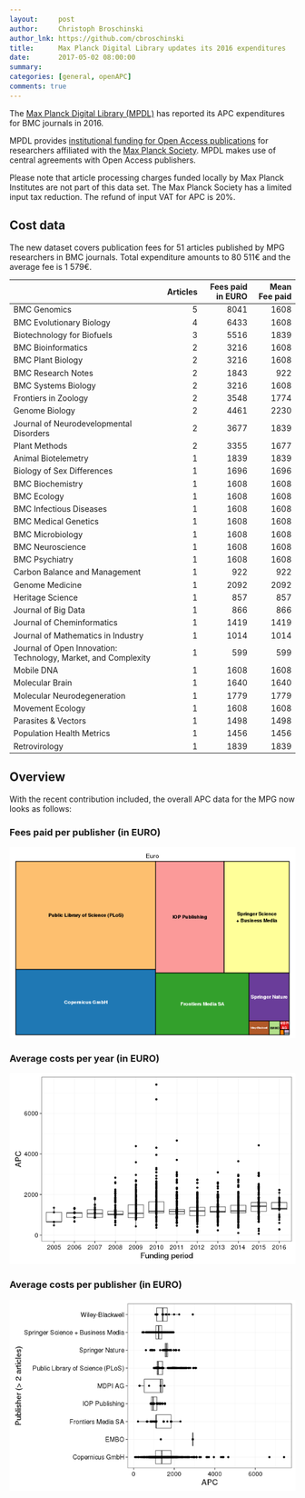 ```yaml
---
layout:     post
author:     Christoph Broschinski
author_lnk: https://github.com/cbroschinski
title:      Max Planck Digital Library updates its 2016 expenditures
date:       2017-05-02 08:00:00
summary:    
categories: [general, openAPC]
comments: true
---
```





The [Max Planck Digital Library (MPDL)](https://www.mpdl.mpg.de/en/) has reported its APC expenditures for BMC journals in 2016.

MPDL provides [institutional funding for Open Access publications](https://www.mpdl.mpg.de/en/?id=50:open-access-publishing&catid=17:open-access) for researchers affiliated with the [Max Planck Society](http://www.mpg.de/en). MPDL makes use of central agreements with Open Access publishers.

Please note that article processing charges funded locally by Max Planck Institutes are not part of this data set. The Max Planck Society has a limited input tax reduction. The refund of input VAT for APC is 20%.

## Cost data



The new dataset covers publication fees for 51 articles published by MPG researchers in BMC journals. Total expenditure amounts to 80 511€ and the average fee is 1 579€.


|                                                               | Articles| Fees paid in EURO| Mean Fee paid|
|:--------------------------------------------------------------|--------:|-----------------:|-------------:|
|BMC Genomics                                                   |        5|              8041|          1608|
|BMC Evolutionary Biology                                       |        4|              6433|          1608|
|Biotechnology for Biofuels                                     |        3|              5516|          1839|
|BMC Bioinformatics                                             |        2|              3216|          1608|
|BMC Plant Biology                                              |        2|              3216|          1608|
|BMC Research Notes                                             |        2|              1843|           922|
|BMC Systems Biology                                            |        2|              3216|          1608|
|Frontiers in Zoology                                           |        2|              3548|          1774|
|Genome Biology                                                 |        2|              4461|          2230|
|Journal of Neurodevelopmental Disorders                        |        2|              3677|          1839|
|Plant Methods                                                  |        2|              3355|          1677|
|Animal Biotelemetry                                            |        1|              1839|          1839|
|Biology of Sex Differences                                     |        1|              1696|          1696|
|BMC Biochemistry                                               |        1|              1608|          1608|
|BMC Ecology                                                    |        1|              1608|          1608|
|BMC Infectious Diseases                                        |        1|              1608|          1608|
|BMC Medical Genetics                                           |        1|              1608|          1608|
|BMC Microbiology                                               |        1|              1608|          1608|
|BMC Neuroscience                                               |        1|              1608|          1608|
|BMC Psychiatry                                                 |        1|              1608|          1608|
|Carbon Balance and Management                                  |        1|               922|           922|
|Genome Medicine                                                |        1|              2092|          2092|
|Heritage Science                                               |        1|               857|           857|
|Journal of Big Data                                            |        1|               866|           866|
|Journal of Cheminformatics                                     |        1|              1419|          1419|
|Journal of Mathematics in Industry                             |        1|              1014|          1014|
|Journal of Open Innovation: Technology, Market, and Complexity |        1|               599|           599|
|Mobile DNA                                                     |        1|              1608|          1608|
|Molecular Brain                                                |        1|              1640|          1640|
|Molecular Neurodegeneration                                    |        1|              1779|          1779|
|Movement Ecology                                               |        1|              1608|          1608|
|Parasites & Vectors                                            |        1|              1498|          1498|
|Population Health Metrics                                      |        1|              1456|          1456|
|Retrovirology                                                  |        1|              1839|          1839|

## Overview

With the recent contribution included, the overall APC data for the MPG now looks as follows:

### Fees paid per publisher (in EURO)

![plot of chunk tree_mpdl_2017_05_02_full](/figure/tree_mpdl_2017_05_02_full-1.png)

###  Average costs per year (in EURO)

![plot of chunk box_mpdl_2017_05_02_year_full](/figure/box_mpdl_2017_05_02_year_full-1.png)

###  Average costs per publisher (in EURO)

![plot of chunk box_mpdl_2017_05_02_publisher_full](/figure/box_mpdl_2017_05_02_publisher_full-1.png)
